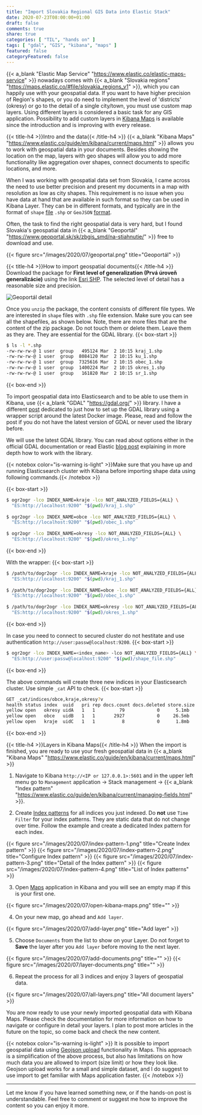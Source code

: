 ```yaml
---
title: "Import Slovakia Regional GIS Data into Elastic Stack"
date: 2020-07-23T08:00:00+01:00
draft: false
comments: true
share: true
categories: [ "TIL", "hands on" ]
tags: [ "gdal", "GIS", "kibana", "maps" ]
featured: false
categoryFeatured: false
---
```

{{< a_blank "Elastic Map Service" "https://www.elastic.co/elastic-maps-service" >}} nowadays comes with {{< a_blank "Slovakia regions"
"https://maps.elastic.co/#file/slovakia_regions_v1" >}}, which you can happily use with your geospatial data. If you want to have higher precision of Region's shapes, or you do need to implement the level of 'districts' (okresy) or go to the detail of a single city/town, you must use custom map layers.
Using different layers is considered a basic task for any GIS application. Possibility to add custom layers in
[Kibana Maps](https://www.elastic.co/guide/en/kibana/current/maps.html) is available since the introduction and is improving with every release.
<!--more-->

{{< title-h4 >}}Intro and the data{{< /title-h4 >}}
{{< a_blank "Kibana Maps" "https://www.elastic.co/guide/en/kibana/current/maps.html" >}} allows
you to work with geospatial data in your documents. Besides showing the location on the map, layers with geo shapes will allow you to add more
functionality like aggregation over shapes, connect documents to specific locations, and more.

When I was working with geospatial data set from Slovakia, I came across the need to use better precision and present my documents in a map with
resolution as low as city shapes. This requirement is no issue when you have data at hand that are available in such format so they can be used in Kibana Layer. They can be in different formats, and typically are in the format of `shape`
[file](https://doc.arcgis.com/en/arcgis-online/reference/shapefiles.htm) `.shp` or `GeoJSON`
[format](https://geojson.org/).

Often, the task to find the right geospatial data is very hard, but I found Slovakia's geospatial data in
{{< a_blank "Geoportál" "https://www.geoportal.sk/sk/zbgis_smd/na-stiahnutie/" >}} free to download and use.

{{< figure src="/images/2020/07/geoportal.png" title="Geoportál" >}}

{{< title-h4 >}}How to import geospatial documents{{< /title-h4 >}}
Download the package for **First level of generalization (Prvá úroveň generalizácie)** using the link
[Esri SHP](https://www.geoportal.sk/files/zbgis/na_stiahnutie/shp/ah_shp_1.zip). The selected level of detail has a reasonable size and precision.

![Geoportál detail](/images/2020/07/geoportal-detail.png)

Once you `unzip` the package, the content consists of different file types. We are interested in `shape` files with `.shp` file extension. Make sure you can see all the shapefiles, as shown below. Note, there are more files that are the content of the zip package. Do not touch them or delete them.
Leave them as they are. They are essential for the GDAL library.
{{< box-start >}}
```bash
$ ls -l *.shp
-rw-rw-rw-@ 1 user  group   495124 Mar  2 10:15 kraj_1.shp
-rw-rw-rw-@ 1 user  group  8084120 Mar  2 10:15 ku_1.shp
-rw-rw-rw-@ 1 user  group  7325616 Mar  2 10:15 obec_1.shp
-rw-rw-rw-@ 1 user  group  1400224 Mar  2 10:15 okres_1.shp
-rw-rw-rw-@ 1 user  group   161820 Mar  2 10:15 sr_1.shp

```
{{< box-end >}}

To import geospatial data into Elasticsearch and to be able to use them in Kibana, use {{< a_blank "GDAL" "https://gdal.org/" >}} library. I have a  different [post](/posts/2020/simple-gdal-setup-using-docker/) dedicated to just how to set up the GDAL library using a wrapper script around the latest Docker image.
Please, read and follow the post if you do not have the latest version of GDAL or never used the library before.

We will use the latest GDAL library. You can read about options either in the official GDAL documentation or read Elastic
[blog post](https://www.elastic.co/blog/how-to-ingest-geospatial-data-into-elasticsearch-with-gdal) explaining in more depth how to work with the
library.

{{< notebox color="is-warning is-light" >}}Make sure that you have up and running Elasticsearch cluster with Kibana before importing shape data using
following commands.{{< /notebox >}}

{{< box-start >}}
```bash
$ ogr2ogr -lco INDEX_NAME=kraje -lco NOT_ANALYZED_FIELDS={ALL} \
  "ES:http://localhost:9200" "$(pwd)/kraj_1.shp"
  
$ ogr2ogr -lco INDEX_NAME=obce -lco NOT_ANALYZED_FIELDS={ALL} \
  "ES:http://localhost:9200" "$(pwd)/obec_1.shp"
    
$ ogr2ogr -lco INDEX_NAME=okresy -lco NOT_ANALYZED_FIELDS={ALL} \
  "ES:http://localhost:9200" "$(pwd)/okres_1.shp"
```
{{< box-end >}}

With the wrapper:
{{< box-start >}}
```bash
$ /path/to/dogr2ogr -lco INDEX_NAME=kraje -lco NOT_ANALYZED_FIELDS={ALL} \ 
  "ES:http://localhost:9200" "$(pwd)/kraj_1.shp"
  
$ /path/to/dogr2ogr -lco INDEX_NAME=obce -lco NOT_ANALYZED_FIELDS={ALL} \
  "ES:http://localhost:9200" "$(pwd)/obec_1.shp"
    
$ /path/to/dogr2ogr -lco INDEX_NAME=okresy -lco NOT_ANALYZED_FIELDS={ALL} \
  "ES:http://localhost:9200" "$(pwd)/okres_1.shp"
```
{{< box-end >}}

In case you need to connect to secured cluster do not hestitate and use authentication `http://user:passw@localhost:9200`.
{{< box-start >}}
```bash
$ ogr2ogr -lco INDEX_NAME=<index_name> -lco NOT_ANALYZED_FIELDS={ALL} \
  "ES:http://user:passw@localhost:9200" "$(pwd)/shape_file.shp"
```
{{< box-end >}}

The above commands will create three new indices in your Elasticsearch cluster. Use simple `_cat` API to check.
{{< box-start >}}
```bash
GET _cat/indices/obce,kraje,okresy?v
health status index  uuid   pri rep docs.count docs.deleted store.size pri.store.size
yellow open   okresy uidA   1   1         79            0      5.1mb          5.1mb
yellow open   obce   uidB   1   1       2927            0     26.5mb         26.5mb
yellow open   kraje  uidC   1   1          8            0      1.8mb          1.8mb
```
{{< box-end >}}

{{< title-h4 >}}Layers in Kibana Maps{{< /title-h4 >}}
When the import is finished, you are ready to use your fresh geospatial data in {{< a_blank "Kibana Maps" "https://www.elastic.co/guide/en/kibana/current/maps.html" >}}

1. Navigate to Kibana `http://<IP or 127.0.0.1>:5601` and in the upper left menu go to `Management` application -> Stack management -> {{< a_blank "Index pattern" "https://www.elastic.co/guide/en/kibana/current/managing-fields.html" >}}.

2. Create
   [Index patterns](https://www.elastic.co/guide/en/kibana/current/tutorial-define-index.html) for all indices you just indexed. Do **not** use `Time Filter` for your index patterns. They are static data that do not change over time. Follow the example and create a dedicated Index pattern for each index.

{{< figure src="/images/2020/07/index-pattern-1.png" title="Create Index pattern" >}}
{{< figure src="/images/2020/07/index-pattern-2.png" title="Configure Index pattern" >}}
{{< figure src="/images/2020/07/index-pattern-3.png" title="Detail of the Index pattern" >}}
{{< figure src="/images/2020/07/index-pattern-4.png" title="List of Index patterns" >}}

3. Open [Maps](https://www.elastic.co/guide/en/kibana/current/maps.html) application in Kibana and you will see an empty map if this is your first one.

{{< figure src="/images/2020/07/open-kibana-maps.png" title="" >}}

4. On your new map, go ahead and `Add layer`.

{{< figure src="/images/2020/07/add-layer.png" title="Add layer" >}}

5. Choose `Documents` from the list to show on your Layer. Do not forget to **Save** the layer after  you `Add layer` before moving to the next layer.

{{< figure src="/images/2020/07/add-documents.png" title="" >}}
{{< figure src="/images/2020/07/layer-documents.png" title="" >}}

6. Repeat the process for all 3 indices and enjoy 3 layers of geospatial data.

{{< figure src="/images/2020/07/all-layers.png" title="All document layers" >}}

You are now ready to use your newly imported geospatial data with Kibana Maps. Please check the documentation for more information on how to navigate or configure in detail your layers. I plan to post more articles in the future on the topic, so come back and check the new content.

{{< notebox color="is-warning is-light" >}}
It is possible to import geospatial data using <a href="https://www.elastic.co/guide/en/kibana/current/geojson-upload.html">Geojson upload</a> functionality in Maps. This approach is a simplification of the above process, but also has limitations on how much data you are allowed to import (size limit) or how they look like. Geojson upload works for a small and simple dataset, and I do suggest to use import to get familiar with Maps application faster.
{{< /notebox >}}

----

Let me know if you have learned something new, or if the hands-on post is understandable. Feel free to comment or suggest me how to improve the content so you can enjoy it more.
